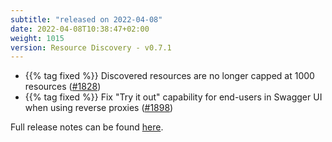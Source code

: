 ```yaml
---
subtitle: "released on 2022-04-08"
date: 2022-04-08T10:38:47+02:00
weight: 1015
version: Resource Discovery - v0.7.1
---
```


- {{% tag fixed %}} Discovered resources are no longer capped at 1000 resources ([#1828](https://github.com/tomkerkhove/promitor/pull/1828))
- {{% tag fixed %}} Fix "Try it out" capability for end-users in Swagger UI when using reverse proxies ([#1898](https://github.com/tomkerkhove/promitor/pull/1898))

Full release notes can be found [here](https://github.com/tomkerkhove/promitor/releases/tag/ResourceDiscovery-v0.7.0).

